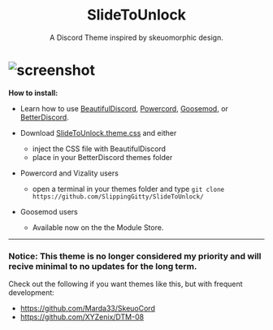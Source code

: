 <h1 align="center">SlideToUnlock</h1>
<p align="center">A Discord Theme inspired by skeuomorphic design.</p>

# ![screenshot](https://raw.githubusercontent.com/SlippingGitty/SlideToUnlock/main/screenshots/screenshot%20update.png)

**How to install:**

* Learn how to use [BeautifulDiscord](https://github.com/leovoel/BeautifulDiscord), [Powercord](https://github.com/powercord-org/powercord), [Goosemod](https://goosemod.com/), or [BetterDiscord](https://github.com/rauenzi/BetterDiscordApp).

* Download [SlideToUnlock.theme.css](https://raw.githubusercontent.com/SlippingGitty/SlideToUnlock/main/SlideToUnlock.theme.css) and either
  * inject the CSS file with BeautifulDiscord
  * place in your BetterDiscord themes folder
* Powercord and Vizality users
  * open a terminal in your themes folder and type `git clone https://github.com/SlippingGitty/SlideToUnlock/`
* Goosemod users
  * Available now on the the Module Store.
___
### Notice: This theme is no longer considered my priority and will recive minimal to no updates for the long term. 

Check out the following if you want themes like this, but with frequent development: 

* https://github.com/Marda33/SkeuoCord
* https://github.com/XYZenix/DTM-08
